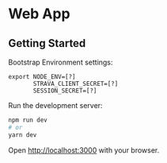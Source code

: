 # Web App

## Getting Started

Bootstrap Environment settings:

```
export NODE_ENV=[?]
       STRAVA_CLIENT_SECRET=[?]
       SESSION_SECRET=[?]
```

Run the development server:

```bash
npm run dev
# or
yarn dev
```

Open [http://localhost:3000](http://localhost:3000) with your browser.
